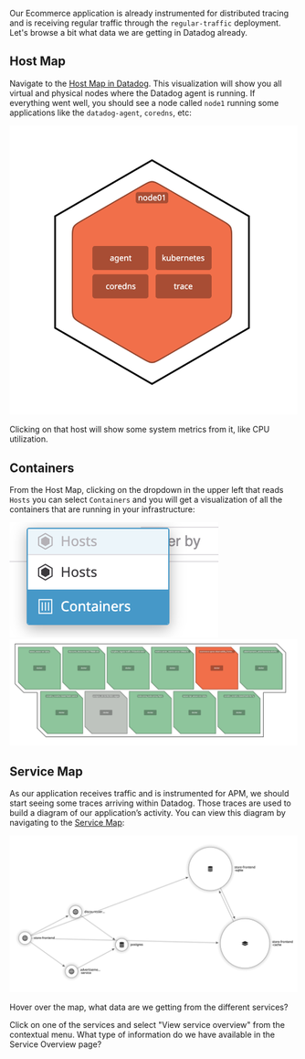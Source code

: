 Our Ecommerce application is already instrumented for distributed tracing and is receiving regular traffic through the `regular-traffic` deployment. Let's browse a bit what data we are getting in Datadog already.

## Host Map

Navigate to the [Host Map in Datadog](https://app.datadoghq.com/infrastructure/map). This visualization will show you all virtual and physical nodes where the Datadog agent is running. If everything went well, you should see a node called `node1` running some applications like the `datadog-agent`, `coredns`, etc:

![Screenshot of Node01](./assets/node01.png)

Clicking on that host will show some system metrics from it, like CPU utilization.

## Containers

From the Host Map, clicking on the dropdown in the upper left that reads `Hosts` you can select `Containers` and you will get a visualization of all the containers that are running in your infrastructure:

![Screenshot of Drowpdown](./assets/containers_dropdown.png)
![Screenshot of Containers](./assets/containers.png)

## Service Map

As our application receives traffic and is instrumented for APM, we should start seeing some traces arriving within Datadog. Those traces are used to build a diagram of our application’s activity. You can view this diagram by navigating to the [Service Map](https://app.datadoghq.com/apm/map):

![Screenshot of Service Map](./assets/service_map.png)

Hover over the map, what data are we getting from the different services?

Click on one of the services and select "View service overview" from the contextual menu. What type of information do we have available in the Service Overview page?